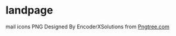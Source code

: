 # landpage

mail icons PNG Designed By EncoderXSolutions from <a href="https://pngtree.com"> Pngtree.com</a>